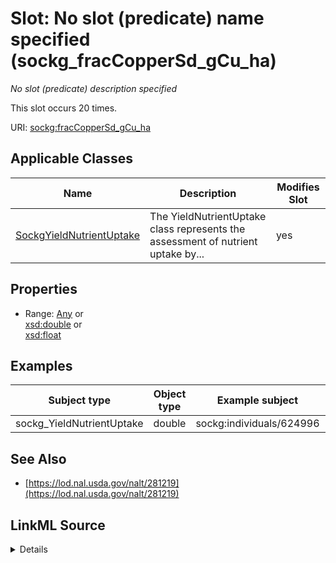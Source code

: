 

# Slot: No slot (predicate) name specified (sockg_fracCopperSd_gCu_ha)


_No slot (predicate) description specified_






This slot occurs 20 times.


URI: [sockg:fracCopperSd_gCu_ha](https://idir.uta.edu/sockg-ontology/docs/fracCopperSd_gCu_ha)



<!-- no inheritance hierarchy -->





## Applicable Classes

| Name | Description | Modifies Slot |
| --- | --- | --- |
| [SockgYieldNutrientUptake](../classes/SockgYieldNutrientUptake.md) | The YieldNutrientUptake class represents the assessment of nutrient uptake by... |  yes  |







## Properties

* Range: [Any](../classes/Any.md)&nbsp;or&nbsp;<br />[xsd:double](http://www.w3.org/2001/XMLSchema#double)&nbsp;or&nbsp;<br />[xsd:float](http://www.w3.org/2001/XMLSchema#float)






## Examples

| Subject type | Object type | Example subject | Example object | Occurrences |
| --- | --- | --- | --- | --- |
| sockg_YieldNutrientUptake | double | sockg:individuals/624996 | 2.393199 | 20 |


## See Also

* [https://lod.nal.usda.gov/nalt/281219](https://lod.nal.usda.gov/nalt/281219)



## LinkML Source

<details>

```yaml
name: sockg_fracCopperSd_gCu_ha
annotations:
  count:
    tag: count
    value: 20
description: No slot (predicate) description specified
title: No slot (predicate) name specified
examples:
- object:
    example_object: '2.393199'
    example_object_type: double
    example_predicate: sockg:fracCopperSd_gCu_ha
    example_subject: sockg:individuals/624996
    example_subject_type: sockg_YieldNutrientUptake
from_schema: soc-kg
see_also:
- https://lod.nal.usda.gov/nalt/281219
rank: 1000
domain: sockg_YieldNutrientUptake
slot_uri: sockg:fracCopperSd_gCu_ha
alias: sockg_fracCopperSd_gCu_ha
domain_of:
- sockg_YieldNutrientUptake
range: Any
any_of:
- range: double
- range: float

```
</details>